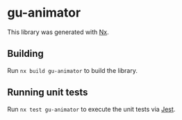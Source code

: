 # gu-animator

This library was generated with [Nx](https://nx.dev).



## Building

Run `nx build gu-animator` to build the library.





## Running unit tests

Run `nx test gu-animator` to execute the unit tests via [Jest](https://jestjs.io).


